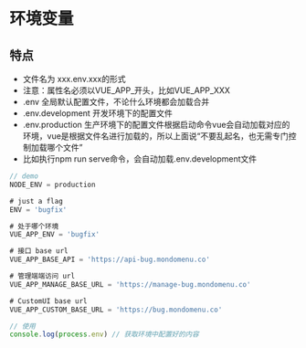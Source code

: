 <!--
 * @Author: your name
 * @Date: 2021-02-10 09:36:42
 * @LastEditTime: 2021-02-10 16:25:25
 * @LastEditors: Please set LastEditors
 * @Description: In User Settings Edit
 * @FilePath: /vuepress-starter/docs/Projects/VenueOnlineManageSystem/0-FileConstruction/0-3-EnvironmentVaries/README.md
-->
# 环境变量
## 特点
+ 文件名为 xxx.env.xxx的形式
+ 注意：属性名必须以VUE_APP_开头，比如VUE_APP_XXX
+ .env 全局默认配置文件，不论什么环境都会加载合并
+ .env.development 开发环境下的配置文件
+ .env.production 生产环境下的配置文件根据启动命令vue会自动加载对应的环境，vue是根据文件名进行加载的，所以上面说“不要乱起名，也无需专门控制加载哪个文件”
+ 比如执行npm run serve命令，会自动加载.env.development文件
```js
// demo
NODE_ENV = production

# just a flag
ENV = 'bugfix'

# 处于哪个环境
VUE_APP_ENV = 'bugfix'

# 接口 base url
VUE_APP_BASE_API = 'https://api-bug.mondomenu.co'

# 管理端端访问 url
VUE_APP_MANAGE_BASE_URL = 'https://manage-bug.mondomenu.co'

# CustomUI base url
VUE_APP_CUSTOM_BASE_URL = 'https://bug.mondomenu.co'

// 使用
console.log(process.env) // 获取环境中配置好的内容
```